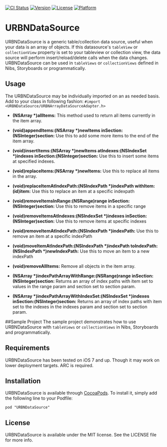 [![CI Status](http://img.shields.io/travis/urbn/URBNDataSource.svg?style=flat)](https://travis-ci.org/urbn/URBNDataSource)
[![Version](https://img.shields.io/cocoapods/v/URBNDataSource.svg?style=flat)](http://cocoadocs.org/docsets/URBNDataSource)
[![License](https://img.shields.io/cocoapods/l/URBNDataSource.svg?style=flat)](http://cocoadocs.org/docsets/URBNDataSource)
[![Platform](https://img.shields.io/cocoapods/p/URBNDataSource.svg?style=flat)](http://cocoadocs.org/docsets/URBNDataSource)

# URBNDataSource
URBNDataSource is a generic table/collection data source, useful when your data is an array of objects.  If this datasource's `tableView` or `collectionView` property is set to your tableview or collection view, the data source will perform insert/reload/delete calls when the data changes.  URBNDataSource can be used in `tableViews` or `collectionViews` defined in Nibs, Storyboards or programmatically.

## Usage
The URBNDataSource may be individually imported on an as needed basis. Add to your class in following fashion: ```#import <URBNDataSource/URBNArrayDataSourceAdapter.h>```

* __(NSArray *)allItems:__ This method used to return all items currently in the item array.

* __(void)appendItems:(NSArray *)newItems inSection:(NSInteger)section:__ Use this to add some more items to the end of the item array.

* __(void)insertItems:(NSArray *)newItems atIndexes:(NSIndexSet *)indexes inSection:(NSInteger)section:__ Use this to insert some items at specified indexes.

* __(void)replaceItems:(NSArray *)newItems:__ Use this to replace all items in the array.

* __(void)replaceItemAtIndexPath:(NSIndexPath *)indexPath withItem:(id)item:__ Use this to replace an item at a specific indexpath 

* __(void)removeItemsInRange:(NSRange)range inSection:(NSInteger)section:__ Use this to remove items in a specific range

* __(void)removeItemsAtIndexes:(NSIndexSet *)indexes inSection:(NSInteger)section:__ Use this to remove items at specific indexes

* __(void)removeItemAtIndexPath:(NSIndexPath *)indexPath:__ Use this to remove an item at a specific indexPath

* __(void)moveItemAtIndexPath:(NSIndexPath *)indexPath toIndexPath:(NSIndexPath *)newIndexPath:__ Use this to move an item to a new indexPath

* __(void)removeAllItems:__ Remove all objects in the item array.

* __(NSArray *)indexPathArrayWithRange:(NSRange)range inSection:(NSInteger)section:__ Returns an array of index paths with item set to values in the range param and section set to section param.

* __(NSArray *)indexPathArrayWithIndexSet:(NSIndexSet *)indexes inSection:(NSInteger)section:__ Returns an array of index paths with item set to the indexes in the indexes param and section set to section param.

##Sample Project
The sample project demonstrates how to use URBNDataSource with `tableViews` or `collectionViews` in Nibs, Storyboards and programmatically.

## Requirements
URBNDataSource has been tested on iOS 7 and up. Though it may work on lower deployment targets. ARC is required.

## Installation
URBNDataSource is available through [CocoaPods](http://cocoapods.org). To install
it, simply add the following line to your Podfile:

    pod "URBNDataSource"

## License

URBNDataSource is available under the MIT license. See the LICENSE file for more info.

